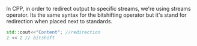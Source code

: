 In CPP, in order to redirect output to specific streams, we're using streams operator.
Its the same syntax for the bitshifting operator but it's stand for redirection when placed next to standards.
```c++
std::cout<<"Content"; //redirection
2 << 2 // bitshift
```
